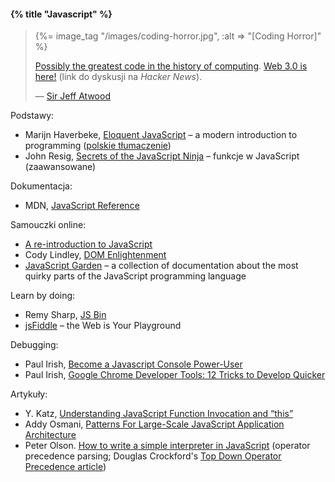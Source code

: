 #### {% title "Javascript" %}

<blockquote>
 {%= image_tag "/images/coding-horror.jpg", :alt => "[Coding Horror]" %}
 <p>
  <a href="http://theonion.github.io/fartscroll.js/">Possibly the greatest code in the history of computing</a>.
  <a href="https://news.ycombinator.com/item?id=5680029">Web 3.0 is here!</a>
  (link do dyskusji na <i>Hacker News</i>).
 </p>
 <p class="author">— <a href="http://www.codinghorror.com/blog/">Sir Jeff Atwood</a></p>
</blockquote>

Podstawy:

* Marijn Haverbeke, [Eloquent JavaScript](http://eloquentjavascript.net/) –
  a modern introduction to programming
  ([polskie tłumaczenie](http://www.bt4.pl/kursy/javascript/wszystko-jasne/))
* John Resig, [Secrets of the JavaScript Ninja](http://ejohn.org/apps/learn/) –
  funkcje w JavaScript (zaawansowane)

Dokumentacja:

* MDN,
  [JavaScript Reference](https://developer.mozilla.org/en/JavaScript/Reference/)

Samouczki online:

* [A re-introduction to JavaScript](https://developer.mozilla.org/en/A_re-introduction_to_JavaScript)
* Cody Lindley, [DOM Enlightenment](http://domenlightenment.com/)
* [JavaScript Garden](http://bonsaiden.github.com/JavaScript-Garden/) –
  a collection of documentation about the most quirky parts of the
  JavaScript programming language

Learn by doing:

* Remy Sharp, [JS Bin](http://jsbin.com/)
* [jsFiddle](http://jsfiddle.net/) – the Web is Your Playground

Debugging:

* Paul Irish,
  [Become a Javascript Console Power-User](http://www.youtube.com/watch?v=4mf_yNLlgic)
* Paul Irish,
  [Google Chrome Developer Tools: 12 Tricks to Develop Quicker](http://www.youtube.com/watch?v=nOEw9iiopwI)

Artykuły:

* Y. Katz,
 [Understanding JavaScript Function Invocation and “this”](http://yehudakatz.com/2011/08/11/understanding-javascript-function-invocation-and-this/)
* Addy Osmani,
 [Patterns For Large-Scale JavaScript Application Architecture](http://addyosmani.com/largescalejavascript/)
* Peter Olson.
 [How to write a simple interpreter in JavaScript](http://www.codeproject.com/Articles/345888/How-to-write-a-simple-interpreter-in-JavaScript)
 (operator precedence parsing; Douglas Crockford's [Top Down Operator Precedence article](http://javascript.crockford.com/tdop/tdop.html))
